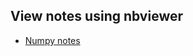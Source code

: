 ## View notes using nbviewer
* [Numpy notes](http://nbviewer.jupyter.org/github/mdalvi/financial-analysis-and-algo-trading/blob/master/numpy/numpy_notes.ipynb)